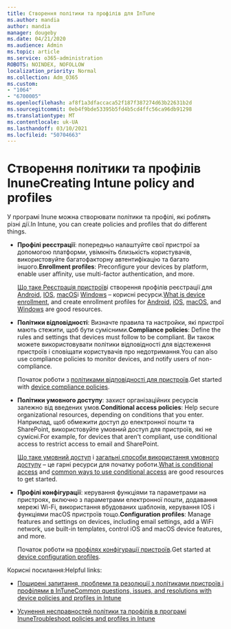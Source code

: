 ```yaml
---
title: Створення політики та профілів для InTune
ms.author: mandia
author: mandia
manager: dougeby
ms.date: 04/21/2020
ms.audience: Admin
ms.topic: article
ms.service: o365-administration
ROBOTS: NOINDEX, NOFOLLOW
localization_priority: Normal
ms.collection: Adm_O365
ms.custom:
- "1064"
- "6700005"
ms.openlocfilehash: af8f1a3dfaccaca52f187f387274d63b22631b2d
ms.sourcegitcommit: 0eb4f9bde53395b5fd4b5cd4ffc56ca96db91298
ms.translationtype: MT
ms.contentlocale: uk-UA
ms.lasthandoff: 03/10/2021
ms.locfileid: "50704663"
---
```

# <a name="creating-intune-policy-and-profiles"></a><span data-ttu-id="045c9-102">Створення політики та профілів Inune</span><span class="sxs-lookup"><span data-stu-id="045c9-102">Creating Intune policy and profiles</span></span>

<span data-ttu-id="045c9-103">У програмі Inune можна створювати політики та профілі, які роблять різні дії.</span><span class="sxs-lookup"><span data-stu-id="045c9-103">In Intune, you can create policies and profiles that do different things.</span></span>

- <span data-ttu-id="045c9-104">**Профілі реєстрації**: попередньо налаштуйте свої пристрої за допомогою платформи, увімкніть близькість користувачів, використовуйте багатофакторну автентифікацію та багато іншого.</span><span class="sxs-lookup"><span data-stu-id="045c9-104">**Enrollment profiles**: Preconfigure your devices by platform, enable user affinity, use multi-factor authentication, and more.</span></span>

  <span data-ttu-id="045c9-105">[Що таке Реєстрація пристроїв](https://docs.microsoft.com/intune/device-enrollment)і створення профілів реєстрації для [Android](https://docs.microsoft.com/intune/android-enroll), [IOS](https://docs.microsoft.com/intune/ios-enroll), [macOS](https://docs.microsoft.com/intune/macos-enroll)і [Windows](https://docs.microsoft.com/intune/windows-enrollment-methods) – корисні ресурси.</span><span class="sxs-lookup"><span data-stu-id="045c9-105">[What is device enrollment](https://docs.microsoft.com/intune/device-enrollment), and create enrollment profiles for [Android](https://docs.microsoft.com/intune/android-enroll), [iOS](https://docs.microsoft.com/intune/ios-enroll), [macOS](https://docs.microsoft.com/intune/macos-enroll), and [Windows](https://docs.microsoft.com/intune/windows-enrollment-methods) are good resources.</span></span>

- <span data-ttu-id="045c9-106">**Політики відповідності**: Визначте правила та настройки, які пристрої мають стежити, щоб бути сумісними.</span><span class="sxs-lookup"><span data-stu-id="045c9-106">**Compliance policies**: Define the rules and settings that devices must follow to be compliant.</span></span> <span data-ttu-id="045c9-107">Ви також можете використовувати політики відповідності для відстеження пристроїв і сповіщати користувачів про недотримання.</span><span class="sxs-lookup"><span data-stu-id="045c9-107">You can also use compliance policies to monitor devices, and notify users of non-compliance.</span></span>

  <span data-ttu-id="045c9-108">Початок роботи з [політиками відповідності для пристроїв](https://docs.microsoft.com/intune/device-compliance-get-started).</span><span class="sxs-lookup"><span data-stu-id="045c9-108">Get started with [device compliance policies](https://docs.microsoft.com/intune/device-compliance-get-started).</span></span>
- <span data-ttu-id="045c9-109">**Політики умовного доступу**: захист організаційних ресурсів залежно від введених умов.</span><span class="sxs-lookup"><span data-stu-id="045c9-109">**Conditional access policies**: Help secure organizational resources, depending on conditions that you enter.</span></span> <span data-ttu-id="045c9-110">Наприклад, щоб обмежити доступ до електронної пошти та SharePoint, використовуйте умовний доступ для пристроїв, які не сумісні.</span><span class="sxs-lookup"><span data-stu-id="045c9-110">For example, for devices that aren't compliant, use conditional access to restrict access to email and SharePoint.</span></span>

  <span data-ttu-id="045c9-111">[Що таке умовний доступ](https://docs.microsoft.com/intune/conditional-access) і [загальні способи використання умовного доступу](https://docs.microsoft.com/intune/conditional-access-intune-common-ways-use) – це гарні ресурси для початку роботи.</span><span class="sxs-lookup"><span data-stu-id="045c9-111">[What is conditional access](https://docs.microsoft.com/intune/conditional-access) and [common ways to use conditional access](https://docs.microsoft.com/intune/conditional-access-intune-common-ways-use) are good resources to get started.</span></span>

- <span data-ttu-id="045c9-112">**Профілі конфігурації**: керування функціями та параметрами на пристроях, включно з параметрами електронної пошти, додавання мережі Wi-Fi, використання вбудованих шаблонів, керування IOS і функціями macOS пристроїв тощо.</span><span class="sxs-lookup"><span data-stu-id="045c9-112">**Configuration profiles**: Manage features and settings on devices, including email settings, add a WiFi network, use built-in templates, control iOS and macOS device features, and more.</span></span>

  <span data-ttu-id="045c9-113">Початок роботи на [профілях конфігурації пристроїв](https://docs.microsoft.com/intune/device-profiles).</span><span class="sxs-lookup"><span data-stu-id="045c9-113">Get started at [device configuration profiles](https://docs.microsoft.com/intune/device-profiles).</span></span>

<span data-ttu-id="045c9-114">Корисні посилання:</span><span class="sxs-lookup"><span data-stu-id="045c9-114">Helpful links:</span></span>

- [<span data-ttu-id="045c9-115">Поширені запитання, проблеми та резолюції з політиками пристроїв і профілями в InTune</span><span class="sxs-lookup"><span data-stu-id="045c9-115">Common questions, issues, and resolutions with device policies and profiles in Intune</span></span>](https://docs.microsoft.com/intune/device-profile-troubleshoot)

- [<span data-ttu-id="045c9-116">Усунення несправностей політики та профілів в програмі Inune</span><span class="sxs-lookup"><span data-stu-id="045c9-116">Troubleshoot policies and profiles in Intune</span></span>](https://docs.microsoft.com/troubleshoot/mem/intune/troubleshoot-policies-in-microsoft-intune)
